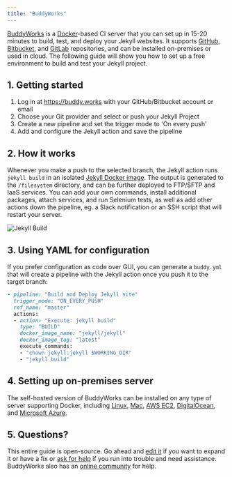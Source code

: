 ```yaml
---
title: "BuddyWorks"
---
```


[BuddyWorks][0] is a [Docker][1]-based CI server that you can set up in 15-20 minutes to build, test, and deploy your Jekyll websites. It supports [GitHub][2], [Bitbucket][3], and [GitLab][4] repositories, and can be installed on-premises or used in cloud. The following guide will show you how to set up a free environment to build and test your Jekyll project.

[0]: https://buddy.works
[1]: https://www.docker.com/
[2]: https://github.com
[3]: https://bitbucket.org/
[4]: https://gitlab.com

## 1. Getting started

1. Log in at https://buddy.works with your GitHub/Bitbucket account or email
2. Choose your Git provider and select or push your Jekyll Project
3. Create a new pipeline and set the trigger mode to 'On every push'
4. Add and configure the Jekyll action and save the pipeline

## 2. How it works

Whenever you make a push to the selected branch, the Jekyll action runs `jekyll build` in an isolated [Jekyll Docker image][5]. The output is generated to the `/filesystem` directory, and can be further deployed to FTP/SFTP and IaaS services. You can add your own commands, install additional packages, attach services, and run Selenium tests, as well as add other actions down the pipeline, eg. a Slack notification or an SSH script that will restart your server.

![Jekyll Build](https://buddy.works/data/blog/_images/buddyworks-jekyll-small.png)

[5]: https://hub.docker.com/r/jekyll/jekyll/

## 3. Using YAML for configuration

If you prefer configuration as code over GUI, you can generate a `buddy.yml` that will create a pipeline with the Jekyll action once you push it to the target branch:

```ruby
- pipeline: "Build and Deploy Jekyll site"
  trigger_mode: "ON_EVERY_PUSH"
  ref_name: "master"
  actions:
  - action: "Execute: jekyll build"
    type: "BUILD"
    docker_image_name: "jekyll/jekyll"
    docker_image_tag: "latest"
    execute_commands:
    - "chown jekyll:jekyll $WORKING_DIR"
    - "jekyll build"
```

## 4. Setting up on-premises server

The self-hosted version of BuddyWorks can be installed on any type of server supporting Docker, including [Linux][6], [Mac][7], [AWS EC2][8], [DigitalOcean][9], and [Microsoft Azure][10].

[6]: https://buddy.works/knowledge/standalone/installation-linux
[7]: https://buddy.works/knowledge/standalone/installation-mac-osx
[8]: https://buddy.works/knowledge/standalone/installation-amazon-ec2
[9]: https://buddy.works/knowledge/standalone/installation-digitalocean
[10]: https://buddy.works/knowledge/standalone/installation-azure

## 5. Questions?

This entire guide is open-source. Go ahead and [edit it][11] if you want to expand it or have a fix or [ask for help][12] if you run into trouble and need assistance. BuddyWorks also has an [online community][13] for help.

[11]: https://github.com/jekyll/jekyll/edit/master/docs/_docs/continuous-integration/buddyworks.md
[12]: https://jekyllrb.com/help/
[13]: http://forum.buddy.works/
